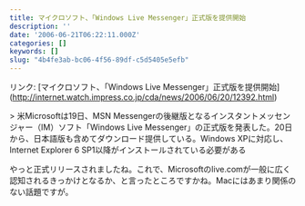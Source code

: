 ```yaml
---
title: マイクロソフト、「Windows Live Messenger」正式版を提供開始
description: ''
date: '2006-06-21T06:22:11.000Z'
categories: []
keywords: []
slug: "4b4fe3ab-bc06-4f56-89df-c5d5405e5efb"
---
```

リンク: \[マイクロソフト、「Windows Live Messenger」正式版を提供開始\](http://internet.watch.impress.co.jp/cda/news/2006/06/20/12392.html)

\> 米Microsoftは19日、MSN Messengerの後継版となるインスタントメッセンジャー（IM）ソフト「Windows Live Messenger」の正式版を発表した。20日から、日本語版も含めてダウンロード提供している。Windows XPに対応し、Internet Explorer 6 SP1以降がインストールされている必要がある

やっと正式リリースされましたね。これで、Microsoftのlive.comが一般に広く認知されるきっかけとなるか、と言ったところですかね。Macにはあまり関係のない話題ですが。